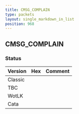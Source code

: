 ```yaml
---
title: CMSG_COMPLAIN
type: packets
layout: single_markdown_in_list
position: 968
---
```


## CMSG_COMPLAIN

### Status

Version | Hex | Comment
---------- | ---------- | ---------- 
Classic |  |  
TBC |  |  
WotLK |  |  
Cata |  |  
